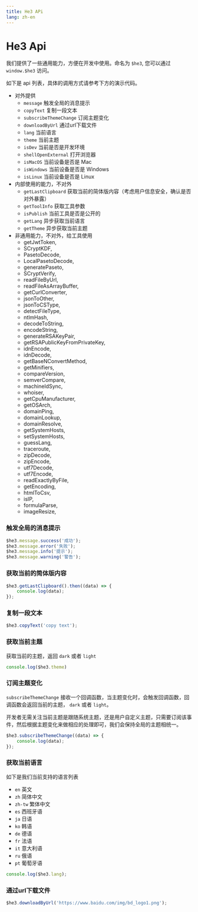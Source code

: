 ```yaml
---
title: He3 APi
lang: zh-en
---
```


# He3 Api

我们提供了一些通用能力，方便在开发中使用。命名为 `$he3`, 您可以通过 `window.$he3` 访问。

如下是 api 列表，具体的调用方式请参考下方的演示代码。

* 对外提供
    * `message` 触发全局的消息提示
    * `copyText` 复制一段文本
    * `subscribeThemeChange` 订阅主题变化
    * `downloadByUrl` 通过url下载文件
    * `lang` 当前语言
    * `theme` 当前主题
    * `isDev` 当前是否是开发环境
    * `shellOpenExternal` 打开浏览器
    * `isMacOS` 当前设备是否是 Mac
    * `isWindows` 当前设备是否是 Windows
    * `isLinux` 当前设备是否是 Linux
* 内部使用的能力，不对外
    * `getLastClipboard` 获取当前的简体版内容（考虑用户信息安全，确认是否对外暴露）
    * `getToolInfo` 获取工具参数
    * `isPublish` 当前工具是否是公开的
    * `getLang` 异步获取当前语言
    * `getTheme` 异步获取当前主题
* 非通用能力，不对外，给工具使用
    * getJwtToken,
    * SCryptKDF,
    * PasetoDecode,
    * LocalPasetoDecode,
    * generatePaseto,
    * SCryptVerify,
    * readFileByUrl,
    * readFileAsArrayBuffer,
    * getCurlConverter,
    * jsonToOther,
    * jsonToCSType,
    * detectFileType,
    * ntlmHash,
    * decodeToString,
    * encodeString,
    * generateRSAKeyPair,
    * getRSAPublicKeyFromPrivateKey,
    * idnEncode,
    * idnDecode,
    * getBaseNConvertMethod,
    * getMinifiers,
    * compareVersion,
    * semverCompare,
    * machineIdSync,
    * whoiser,
    * getCpuManufacturer,
    * getOSArch,
    * domainPing,
    * domainLookup,
    * domainResolve,
    * getSystemHosts,
    * setSystemHosts,
    * guessLang,
    * traceroute,
    * zipDecode,
    * zipEncode,
    * utf7Decode,
    * utf7Encode,
    * readExactlyByFile,
    * getEncoding,
    * htmlToCsv,
    * isIP,
    * formulaParse,
    * imageResize,

### 触发全局的消息提示

```js
$he3.message.success('成功');
$he3.message.error('失败');
$he3.message.info('提示');
$he3.message.warning('警告');
```

### 获取当前的简体版内容

```js
$he3.getLastClipboard().then((data) => {
    console.log(data);
});
```

### 复制一段文本

```js
$he3.copyText('copy text');
```

### 获取当前主题

获取当前的主题，返回 `dark` 或者 `light`

```js
console.log($he3.theme)
```

### 订阅主题变化

`subscribeThemeChange` 接收一个回调函数，当主题变化时，会触发回调函数，回调函数会返回当前的主题， `dark` 或者 `light`。

开发者无需关注当前主题是跟随系统主题，还是用户自定义主题，只需要订阅该事件，然后根据主题变化来做相应的处理即可，我们会保持全局的主题相统一。

```js
$he3.subscribeThemeChange((data) => {
    console.log(data);
});
```

### 获取当前语言

如下是我们当前支持的语言列表

* `en` 英文
* `zh` 简体中文
* `zh-tw` 繁体中文
* `es` 西班牙语
* `ja` 日语
* `ko` 韩语
* `de` 德语
* `fr` 法语
* `it` 意大利语
* `ru` 俄语
* `pt` 葡萄牙语

```js
console.log($he3.lang);
```

### 通过url下载文件

```js
$he3.downloadByUrl('https://www.baidu.com/img/bd_logo1.png');
```
